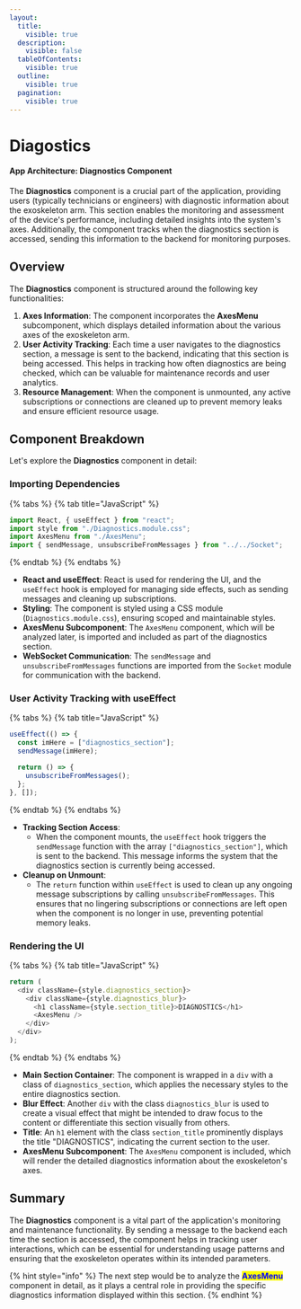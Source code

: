 ```yaml
---
layout:
  title:
    visible: true
  description:
    visible: false
  tableOfContents:
    visible: true
  outline:
    visible: true
  pagination:
    visible: true
---
```


# Diagostics

#### App Architecture: Diagnostics Component

The **Diagnostics** component is a crucial part of the application, providing users (typically technicians or engineers) with diagnostic information about the exoskeleton arm. This section enables the monitoring and assessment of the device's performance, including detailed insights into the system's axes. Additionally, the component tracks when the diagnostics section is accessed, sending this information to the backend for monitoring purposes.

## Overview

The **Diagnostics** component is structured around the following key functionalities:

1. **Axes Information**: The component incorporates the **AxesMenu** subcomponent, which displays detailed information about the various axes of the exoskeleton arm.
2. **User Activity Tracking**: Each time a user navigates to the diagnostics section, a message is sent to the backend, indicating that this section is being accessed. This helps in tracking how often diagnostics are being checked, which can be valuable for maintenance records and user analytics.
3. **Resource Management**: When the component is unmounted, any active subscriptions or connections are cleaned up to prevent memory leaks and ensure efficient resource usage.

## Component Breakdown

Let's explore the **Diagnostics** component in detail:

### Importing Dependencies

{% tabs %}
{% tab title="JavaScript" %}
```javascript
import React, { useEffect } from "react";
import style from "./Diagnostics.module.css";
import AxesMenu from "./AxesMenu";
import { sendMessage, unsubscribeFromMessages } from "../../Socket";
```
{% endtab %}
{% endtabs %}

* **React and useEffect**: React is used for rendering the UI, and the `useEffect` hook is employed for managing side effects, such as sending messages and cleaning up subscriptions.
* **Styling**: The component is styled using a CSS module (`Diagnostics.module.css`), ensuring scoped and maintainable styles.
* **AxesMenu Subcomponent**: The `AxesMenu` component, which will be analyzed later, is imported and included as part of the diagnostics section.
* **WebSocket Communication**: The `sendMessage` and `unsubscribeFromMessages` functions are imported from the `Socket` module for communication with the backend.

### User Activity Tracking with useEffect

{% tabs %}
{% tab title="JavaScript" %}
```javascript
useEffect(() => {
  const imHere = ["diagnostics_section"];
  sendMessage(imHere);

  return () => {
    unsubscribeFromMessages();
  };
}, []);
```
{% endtab %}
{% endtabs %}

* **Tracking Section Access**:
  * When the component mounts, the `useEffect` hook triggers the `sendMessage` function with the array `["diagnostics_section"]`, which is sent to the backend. This message informs the system that the diagnostics section is currently being accessed.
* **Cleanup on Unmount**:
  * The `return` function within `useEffect` is used to clean up any ongoing message subscriptions by calling `unsubscribeFromMessages`. This ensures that no lingering subscriptions or connections are left open when the component is no longer in use, preventing potential memory leaks.

### Rendering the UI

{% tabs %}
{% tab title="JavaScript" %}
```javascript
return (
  <div className={style.diagnostics_section}>
    <div className={style.diagnostics_blur}>
      <h1 className={style.section_title}>DIAGNOSTICS</h1>
      <AxesMenu />
    </div>
  </div>
);
```
{% endtab %}
{% endtabs %}

* **Main Section Container**: The component is wrapped in a `div` with a class of `diagnostics_section`, which applies the necessary styles to the entire diagnostics section.
* **Blur Effect**: Another `div` with the class `diagnostics_blur` is used to create a visual effect that might be intended to draw focus to the content or differentiate this section visually from others.
* **Title**: An `h1` element with the class `section_title` prominently displays the title "DIAGNOSTICS", indicating the current section to the user.
* **AxesMenu Subcomponent**: The `AxesMenu` component is included, which will render the detailed diagnostics information about the exoskeleton's axes.

## Summary

The **Diagnostics** component is a vital part of the application's monitoring and maintenance functionality. By sending a message to the backend each time the section is accessed, the component helps in tracking user interactions, which can be essential for understanding usage patterns and ensuring that the exoskeleton operates within its intended parameters.

{% hint style="info" %}
The next step would be to analyze the <mark style="color:blue;">**AxesMenu**</mark> component in detail, as it plays a central role in providing the specific diagnostics information displayed within this section.
{% endhint %}

